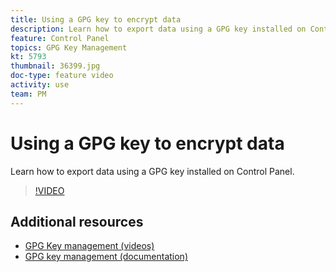 ```yaml
---
title: Using a GPG key to encrypt data 
description: Learn how to export data using a GPG key installed on Control Panel.
feature: Control Panel
topics: GPG Key Management
kt: 5793
thumbnail: 36399.jpg
doc-type: feature video
activity: use
team: PM
---
```


# Using a GPG key to encrypt data 

Learn how to export data using a GPG key installed on Control Panel.

>[!VIDEO](https://video.tv.adobe.com/v/36399?quality=12)

## Additional resources

* [GPG Key management (videos)](./gpg-key-management-overview.md)
* [GPG key management (documentation)](https://docs.adobe.com/content/help/en/control-panel/using/instances-settings/gpg-keys-management.html)
